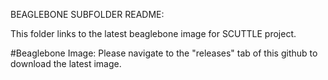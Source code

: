 BEAGLEBONE SUBFOLDER README:

This folder links to the latest beaglebone image for SCUTTLE project.

#Beaglebone Image:
Please navigate to the "releases" tab of this github to download the latest image.

